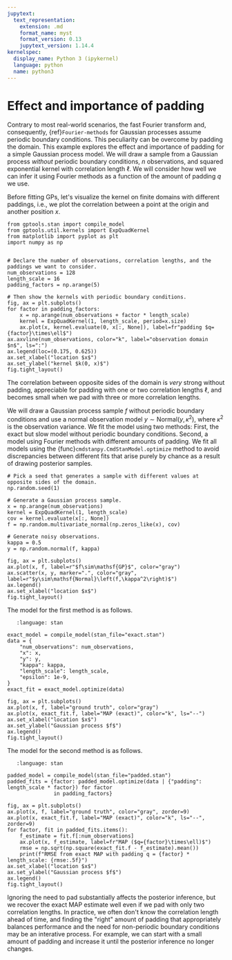 ```yaml
---
jupytext:
  text_representation:
    extension: .md
    format_name: myst
    format_version: 0.13
    jupytext_version: 1.14.4
kernelspec:
  display_name: Python 3 (ipykernel)
  language: python
  name: python3
---
```


# Effect and importance of padding

Contrary to most real-world scenarios, the fast Fourier transform and, consequently, {ref}`Fourier-methods` for Gaussian processes assume periodic boundary conditions. This peculiarity can be overcome by padding the domain. This example explores the effect and importance of padding for a simple Gaussian process model. We will draw a sample from a Gaussian process *without* periodic boundary conditions, $n$ observations, and squared exponential kernel with correlation length $\ell$. We will consider how well we can infer it using Fourier methods as a function of the amount of padding $q$ we use.

Before fitting GPs, let's visualize the kernel on finite domains with different paddings, i.e., we plot the correlation between a point at the origin and another position $x$.

```{code-cell} ipython3
from gptools.stan import compile_model
from gptools.util.kernels import ExpQuadKernel
from matplotlib import pyplot as plt
import numpy as np


# Declare the number of observations, correlation lengths, and the paddings we want to consider.
num_observations = 128
length_scale = 16
padding_factors = np.arange(5)

# Then show the kernels with periodic boundary conditions.
fig, ax = plt.subplots()
for factor in padding_factors:
    x = np.arange(num_observations + factor * length_scale)
    kernel = ExpQuadKernel(1, length_scale, period=x.size)
    ax.plot(x, kernel.evaluate(0, x[:, None]), label=fr"padding $q={factor}\times\ell$")
ax.axvline(num_observations, color="k", label="observation domain $n$", ls=":")
ax.legend(loc=(0.175, 0.625))
ax.set_xlabel("location $x$")
ax.set_ylabel("kernel $k(0, x)$")
fig.tight_layout()
```

The correlation between opposite sides of the domain is *very* strong without padding, appreciable for padding with one or two correlation lengths $\ell$, and becomes small when we pad with three or more correlation lengths.

We will draw a Gaussian process sample $f$ without periodic boundary conditions and use a normal observation model $y\sim\mathsf{Normal}\left(y,\kappa^2\right)$, where $\kappa^2$ is the observation variance. We fit the model using two methods: First, the exact but slow model without periodic boundary conditions. Second, a model using Fourier methods with different amounts of padding. We fit all models using the {func}`cmdstanpy.CmdStanModel.optimize` method to avoid discrepancies between different fits that arise purely by chance as a result of drawing posterior samples.

```{code-cell} ipython3
# Pick a seed that generates a sample with different values at opposite sides of the domain.
np.random.seed(1)

# Generate a Gaussian process sample.
x = np.arange(num_observations)
kernel = ExpQuadKernel(1, length_scale)
cov = kernel.evaluate(x[:, None])
f = np.random.multivariate_normal(np.zeros_like(x), cov)

# Generate noisy observations.
kappa = 0.5
y = np.random.normal(f, kappa)

fig, ax = plt.subplots()
ax.plot(x, f, label=r"$f\sim\mathsf{GP}$", color="gray")
ax.scatter(x, y, marker=".", color="gray", label=r"$y\sim\mathsf{Normal}\left(f,\kappa^2\right)$")
ax.legend()
ax.set_xlabel("location $x$")
fig.tight_layout()
```

The model for the first method is as follows.

```{literalinclude} exact.stan
   :language: stan
```

```{code-cell} ipython3
exact_model = compile_model(stan_file="exact.stan")
data = {
    "num_observations": num_observations,
    "x": x,
    "y": y,
    "kappa": kappa,
    "length_scale": length_scale,
    "epsilon": 1e-9,
}
exact_fit = exact_model.optimize(data)

fig, ax = plt.subplots()
ax.plot(x, f, label="ground truth", color="gray")
ax.plot(x, exact_fit.f, label="MAP (exact)", color="k", ls="--")
ax.set_xlabel("location $x$")
ax.set_ylabel("Gaussian process $f$")
ax.legend()
fig.tight_layout()
```

The model for the second method is as follows.

```{literalinclude} padded.stan
   :language: stan
```

```{code-cell} ipython3
padded_model = compile_model(stan_file="padded.stan")
padded_fits = {factor: padded_model.optimize(data | {"padding": length_scale * factor}) for factor 
               in padding_factors}

fig, ax = plt.subplots()
ax.plot(x, f, label="ground truth", color="gray", zorder=9)
ax.plot(x, exact_fit.f, label="MAP (exact)", color="k", ls="--", zorder=9)
for factor, fit in padded_fits.items():
    f_estimate = fit.f[:num_observations]
    ax.plot(x, f_estimate, label=fr"MAP ($q={factor}\times\ell)$")
    rmse = np.sqrt(np.square(exact_fit.f - f_estimate).mean())
    print(f"RMSE from exact MAP with padding q = {factor} * length_scale: {rmse:.5f}")
ax.set_xlabel("location $x$")
ax.set_ylabel("Gaussian process $f$")
ax.legend()
fig.tight_layout()
```

Ignoring the need to pad substantially affects the posterior inference, but we recover the exact MAP estimate well even if we pad with only two correlation lengths. In practice, we often don't know the correlation length ahead of time, and finding the "right" amount of padding that appropriately balances performance and the need for non-periodic boundary conditions may be an interative process. For example, we can start with a small amount of padding and increase it until the posterior inference no longer changes.
